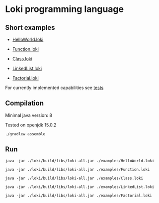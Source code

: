 # Loki programming language

## Short examples
 - [HelloWorld.loki](examples/HelloWorld.loki)

 - [Function.loki](examples/Function.loki)

 - [Class.loki](examples/Class.loki)

 - [LinkedList.loki](examples/LinkedList.loki)

 - [Factorial.loki](examples/Factorial.loki)

For currently implemented capabilities see [tests](loki/src/test/resources/tests/)

## Compilation

Minimal java version: 8

Tested on openjdk 15.0.2

    ./gradlew assemble

## Run

    java -jar ./loki/build/libs/loki-all.jar ./examples/HelloWorld.loki

    java -jar ./loki/build/libs/loki-all.jar ./examples/Function.loki

    java -jar ./loki/build/libs/loki-all.jar ./examples/Class.loki

    java -jar ./loki/build/libs/loki-all.jar ./examples/LinkedList.loki

    java -jar ./loki/build/libs/loki-all.jar ./examples/Factorial.loki
